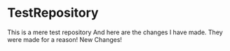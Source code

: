 # TestRepository
This is a mere test repository
And here are the changes I have made. They were made for a reason!
 New Changes!
